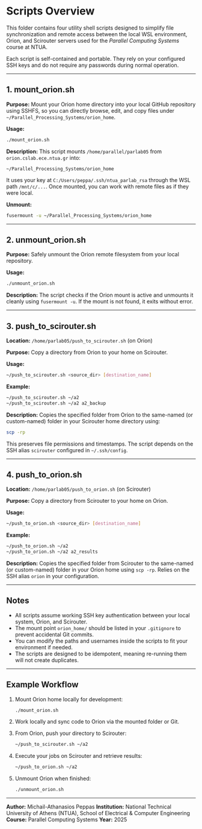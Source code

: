 # Scripts Overview

This folder contains four utility shell scripts designed to simplify file synchronization and remote access between the local WSL environment, Orion, and Scirouter servers used for the *Parallel Computing Systems* course at NTUA.

Each script is self-contained and portable. They rely on your configured SSH keys and do not require any passwords during normal operation.

---

## 1. mount_orion.sh

**Purpose:**
Mount your Orion home directory into your local GitHub repository using SSHFS, so you can directly browse, edit, and copy files under `~/Parallel_Processing_Systems/orion_home`.

**Usage:**
```bash
./mount_orion.sh
```

**Description:**
This script mounts `/home/parallel/parlab05` from `orion.cslab.ece.ntua.gr` into:
```
~/Parallel_Processing_Systems/orion_home
```
It uses your key at `C:/Users/peppa/.ssh/ntua_parlab_rsa` through the WSL path `/mnt/c/...`.
Once mounted, you can work with remote files as if they were local.

**Unmount:**
```bash
fusermount -u ~/Parallel_Processing_Systems/orion_home
```

---

## 2. unmount_orion.sh

**Purpose:**
Safely unmount the Orion remote filesystem from your local repository.

**Usage:**
```bash
./unmount_orion.sh
```

**Description:**
The script checks if the Orion mount is active and unmounts it cleanly using `fusermount -u`.
If the mount is not found, it exits without error.

---

## 3. push_to_scirouter.sh

**Location:** `/home/parlab05/push_to_scirouter.sh` (on Orion)

**Purpose:**
Copy a directory from Orion to your home on Scirouter.

**Usage:**
```bash
~/push_to_scirouter.sh <source_dir> [destination_name]
```

**Example:**
```bash
~/push_to_scirouter.sh ~/a2
~/push_to_scirouter.sh ~/a2 a2_backup
```

**Description:**
Copies the specified folder from Orion to the same-named (or custom-named) folder in your Scirouter home directory using:
```bash
scp -rp
```

This preserves file permissions and timestamps.
The script depends on the SSH alias `scirouter` configured in `~/.ssh/config`.

---

## 4. push_to_orion.sh

**Location:** `/home/parlab05/push_to_orion.sh` (on Scirouter)

**Purpose:**
Copy a directory from Scirouter to your home on Orion.

**Usage:**
```bash
~/push_to_orion.sh <source_dir> [destination_name]
```

**Example:**
```bash
~/push_to_orion.sh ~/a2
~/push_to_orion.sh ~/a2 a2_results
```

**Description:**
Copies the specified folder from Scirouter to the same-named (or custom-named) folder in your Orion home using `scp -rp`.
Relies on the SSH alias `orion` in your configuration.

---

## Notes

- All scripts assume working SSH key authentication between your local system, Orion, and Scirouter.
- The mount point `orion_home/` should be listed in your `.gitignore` to prevent accidental Git commits.
- You can modify the paths and usernames inside the scripts to fit your environment if needed.
- The scripts are designed to be idempotent, meaning re-running them will not create duplicates.

---

## Example Workflow

1. Mount Orion home locally for development:
   ```bash
   ./mount_orion.sh
   ```

2. Work locally and sync code to Orion via the mounted folder or Git.

3. From Orion, push your directory to Scirouter:
   ```bash
   ~/push_to_scirouter.sh ~/a2
   ```

4. Execute your jobs on Scirouter and retrieve results:
   ```bash
   ~/push_to_orion.sh ~/a2
   ```

5. Unmount Orion when finished:
   ```bash
   ./unmount_orion.sh
   ```

---

**Author:** Michail-Athanasios Peppas
**Institution:** National Technical University of Athens (NTUA), School of Electrical & Computer Engineering
**Course:** Parallel Computing Systems
**Year:** 2025
